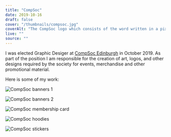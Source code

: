 ```yaml
---
title: "CompSoc"
date: 2019-10-16
draft: false
cover: "/thumbnails/compsoc.jpg"
coverAlt: "The CompSoc logo which consists of the word written in a pixel font called Fipps with Comp in black and Soc in red on a white background."
live: ""
source: ""
---
```


I was elected Graphic Desiger at [CompSoc Edinburgh](https://comp-soc.com/) in October 2019. As part of the position I am responsible for the creation of art, logos, and other designs required by the society for events, merchandise and other promotional material.

Here is some of my work:

![CompSoc banners 1](/compsoc/compsoc-1.png)

![CompSoc banners 2](/compsoc/compsoc-2.png)

![CompSoc membership card](/compsoc/compsoc-3.png)

![CompSoc hoodies](/compsoc/compsoc-4.png)

![CompSoc stickers](/compsoc/compsoc-5.png)
